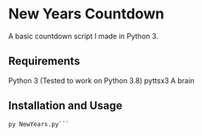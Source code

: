 # New Years Countdown
A basic countdown script I made in Python 3.

## Requirements
Python 3 (Tested to work on Python 3.8)
pyttsx3
A brain

## Installation and Usage
```pip install pyttsx3
py NewYears.py```
